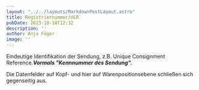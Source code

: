 ```yaml
---
layout: "../../layouts/MarkdownPostLayout.astro"
title: Registriernummer/UCR
pubDate: 2023-10-18T12:32
description: ''
author: Anja Füger
image: ''
---
```


Eindeutige Identifikation der Sendung, z.B. Unique Consignment Reference.***Vormals \"Kennnummer des Sendung\".***

Die Datenfelder auf Kopf- und hier auf Warenpositionsebene schließen sich gegenseitig aus.